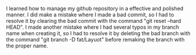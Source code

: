 I learned how to manage my github repository in a effective and polished manner. I did make a mistake where I made a bad commit, so I had to resolve it by clearing the bad commit with the command "git reset –hard HEAD". I made another mistake where I had several typos in my branch name when creating it, so I had to resolve it by deleting the bad branch with the command "git branch -D fat/Layuot" before remaking the branch with the proper name.
